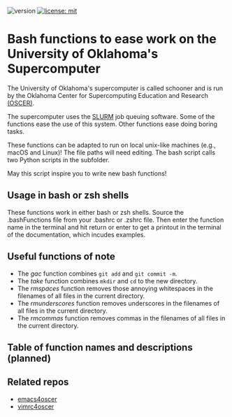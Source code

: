 ![version](https://img.shields.io/static/v1?label=bashFunctions4oscer&message=0.1&color=brightcolor)
[![license: mit](https://img.shields.io/badge/license-mit-blue.svg)](https://opensource.org/licenses/mit)


# Bash functions to ease work on the University of Oklahoma's Supercomputer 

The University of Oklahoma's supercomputer is called schooner and is run by the 
Oklahoma Center for Supercomputing Education and Research [(OSCER)](https://www.ou.edu/oscer).

The supercomputer uses the [SLURM](https://slurm.schedmd.com/overview.html) job queuing software. 
Some of the functions ease the use of this system.
Other functions ease doing boring tasks.

These functions can be adapted to run on local unix-like machines (e.g.,  macOS and Linux)!
The file paths will need editing.
The bash script calls two Python scripts in the subfolder.

May this script inspire you to write new bash functions!

## Usage in bash or zsh shells

These functions work in either bash or zsh shells.
Source the .bashFunctions file from your .bashrc or .zshrc file.
Then enter the function name in the terminal and hit return or enter to get a printout in the terminal of the documentation, which incudes examples. 

## Useful functions of note

- The *gac* function combines `git add` and `git commit -m`.
- The *take* function combines `mkdir` and `cd` to the new directory.
- The *rmspaces* function removes those annoying whitespaces in the filenames of all files in the current directory.
- The *rmunderscores* function removes underscores in the filenames of all files in the current directory.
- The *rmcommas* function removes commas in the filenames of all files in the current directory.


## Table of function names and descriptions (planned)


## Related repos

- [emacs4oscer](https://github.com/MooersLab/emacs4oscer)
- [vimrc4oscer](https://github.com/MooersLab/vimrc4oscer)
